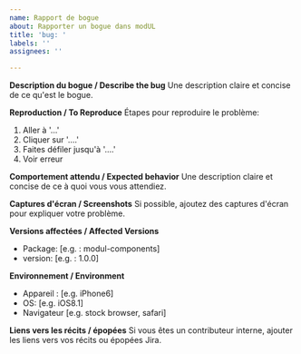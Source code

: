 ```yaml
---
name: Rapport de bogue
about: Rapporter un bogue dans modUL
title: 'bug: '
labels: ''
assignees: ''

---
```


<!--
Content can be written in English or in French
-->

**Description du bogue / Describe the bug**
Une description claire et concise de ce qu'est le bogue.

**Reproduction / To Reproduce**
Étapes pour reproduire le problème:
1. Aller à '...'
2. Cliquer sur '....'
3. Faites défiler jusqu'à '....'
4. Voir erreur

**Comportement attendu / Expected behavior**
Une description claire et concise de ce à quoi vous vous attendiez.

**Captures d'écran / Screenshots**
Si possible, ajoutez des captures d'écran pour expliquer votre problème.

**Versions affectées / Affected Versions**
 - Package: [e.g. : modul-components]
 - version: [e.g. : 1.0.0]

**Environnement / Environment**
 - Appareil : [e.g. iPhone6]
 - OS: [e.g. iOS8.1]
 - Navigateur [e.g. stock browser, safari]

**Liens vers les récits / épopées**
Si vous êtes un contributeur interne, ajouter les liens vers vos récits ou épopées Jira.
